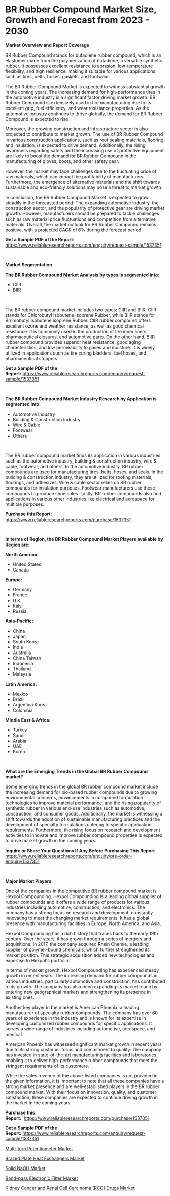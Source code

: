 <p><h1>BR Rubber Compound Market Size, Growth and Forecast from 2023 - 2030</h1></p><p><strong>Market Overview and Report Coverage</strong></p>
<p><p>BR Rubber Compound stands for butadiene rubber compound, which is an elastomer made from the polymerization of butadiene, a versatile synthetic rubber. It possesses excellent resistance to abrasion, low-temperature flexibility, and high resilience, making it suitable for various applications such as tires, belts, hoses, gaskets, and footwear.</p><p>The BR Rubber Compound Market is expected to witness substantial growth in the coming years. The increasing demand for high-performance tires in the automotive industry is a significant factor driving market growth. BR Rubber Compound is extensively used in tire manufacturing due to its excellent grip, fuel efficiency, and wear resistance properties. As the automotive industry continues to thrive globally, the demand for BR Rubber Compound is expected to rise.</p><p>Moreover, the growing construction and infrastructure sector is also projected to contribute to market growth. The use of BR Rubber Compound in various construction applications, such as roof sealing materials, flooring, and insulation, is expected to drive demand. Additionally, the rising awareness regarding safety and the increasing use of protective equipment are likely to boost the demand for BR Rubber Compound in the manufacturing of gloves, boots, and other safety gear.</p><p>However, the market may face challenges due to the fluctuating price of raw materials, which can impact the profitability of manufacturers. Furthermore, the emergence of alternative materials and the shift towards sustainable and eco-friendly solutions may pose a threat to market growth.</p><p>In conclusion, the BR Rubber Compound Market is expected to grow steadily in the forecasted period. The expanding automotive industry, the construction sector, and the popularity of protective gear are driving market growth. However, manufacturers should be prepared to tackle challenges such as raw material price fluctuations and competition from alternative materials. Overall, the market outlook for BR Rubber Compound remains positive, with a projected CAGR of 6% during the forecast period.</p></p>
<p><strong>Get a Sample PDF of the Report:</strong> <a href="https://www.reliableresearchreports.com/enquiry/request-sample/1537351">https://www.reliableresearchreports.com/enquiry/request-sample/1537351</a></p>
<p>&nbsp;</p>
<p><strong>Market Segmentation</strong></p>
<p><strong>The BR Rubber Compound Market Analysis by types is segmented into:</strong></p>
<p><ul><li>CIIR</li><li>BIIR</li></ul></p>
<p>&nbsp;</p>
<p><p>The BR rubber compound market includes two types: CIIR and BIIR. CIIR stands for Chlorobutyl Isobutene Isoprene Rubber, while BIIR stands for Bromobutyl Isobutene Isoprene Rubber. CIIR rubber compound offers excellent ozone and weather resistance, as well as good chemical resistance. It is commonly used in the production of tire inner liners, pharmaceutical closures, and automotive parts. On the other hand, BIIR rubber compound provides superior heat resistance, good aging characteristics, and low permeability to gases and moisture. It is widely utilized in applications such as tire curing bladders, fuel hoses, and pharmaceutical stoppers.</p></p>
<p><strong>Get a Sample PDF of the Report:</strong>&nbsp;<a href="https://www.reliableresearchreports.com/enquiry/request-sample/1537351">https://www.reliableresearchreports.com/enquiry/request-sample/1537351</a></p>
<p>&nbsp;</p>
<p><strong>The BR Rubber Compound Market Industry Research by Application is segmented into:</strong></p>
<p><ul><li>Automotive Industry</li><li>Building & Construction Industry</li><li>Wire & Cable</li><li>Footwear</li><li>Others</li></ul></p>
<p>&nbsp;</p>
<p><p>The BR rubber compound market finds its application in various industries such as the automotive industry, building & construction industry, wire & cable, footwear, and others. In the automotive industry, BR rubber compounds are used for manufacturing tires, belts, hoses, and seals. In the building & construction industry, they are utilized for roofing materials, floorings, and adhesives. Wire & cable sector relies on BR rubber compounds for insulation purposes. Footwear manufacturers use these compounds to produce shoe soles. Lastly, BR rubber compounds also find applications in various other industries like electrical and aerospace for multiple purposes.</p></p>
<p><strong>Purchase this Report:</strong>&nbsp; <a href="https://www.reliableresearchreports.com/purchase/1537351">https://www.reliableresearchreports.com/purchase/1537351</a></p>
<p>&nbsp;</p>
<p><strong>In terms of Region, the BR Rubber Compound Market Players available by Region are:</strong></p>
<p>
    <p> <strong> North America: </strong>
        <ul>
            <li>United States</li>
            <li>Canada</li>
        </ul>
        </p> 
    <p> <strong> Europe: </strong>
        <ul>
            <li>Germany</li>
            <li>France</li>
            <li>U.K.</li>
            <li>Italy</li>
            <li>Russia</li>
        </ul>
        </p> 
    <p> <strong> Asia-Pacific: </strong>
        <ul>
            <li>China</li>
            <li>Japan</li>
            <li>South Korea</li>
            <li>India</li>
            <li>Australia</li>
            <li>China Taiwan</li>
            <li>Indonesia</li>
            <li>Thailand</li>
            <li>Malaysia</li>
        </ul>
        </p> 
    <p> <strong> Latin America: </strong>
        <ul>
            <li>Mexico</li>
            <li>Brazil</li>
            <li>Argentina Korea</li>
            <li>Colombia</li>
        </ul>
        </p> 
    <p> <strong> Middle East & Africa: </strong>
        <ul>
            <li>Turkey</li>
            <li>Saudi</li>
            <li>Arabia</li>
            <li>UAE</li>
            <li>Korea</li>
        </ul>
    </p>
    </p>
<p>&nbsp;</p>
<p><strong>What are the Emerging Trends in the Global BR Rubber Compound market?</strong></p>
<p><p>Some emerging trends in the global BR rubber compound market include the increasing demand for bio-based rubber compounds due to growing environmental concerns, advancements in compound formulation technologies to improve material performance, and the rising popularity of synthetic rubber in various end-use industries such as automotive, construction, and consumer goods. Additionally, the market is witnessing a shift towards the adoption of sustainable manufacturing practices and the development of specialty formulations catering to specific application requirements. Furthermore, the rising focus on research and development activities to innovate and improve rubber compound properties is expected to drive market growth in the coming years.</p></p>
<p><strong>Inquire or Share Your Questions If Any Before Purchasing This Report</strong>- <a href="https://www.reliableresearchreports.com/enquiry/pre-order-enquiry/1537351">https://www.reliableresearchreports.com/enquiry/pre-order-enquiry/1537351</a></p>
<p>&nbsp;</p>
<p><strong>Major Market Players</strong></p>
<p><p>One of the companies in the competitive BR rubber compound market is Hexpol Compounding. Hexpol Compounding is a leading global supplier of rubber compounds and it offers a wide range of products for various industries including automotive, construction, and electronics. The company has a strong focus on research and development, constantly innovating to meet the changing market requirements. It has a global presence with manufacturing facilities in Europe, North America, and Asia.</p><p>Hexpol Compounding has a rich history that traces back to the early 19th century. Over the years, it has grown through a series of mergers and acquisitions. In 2017, the company acquired Rhein Chemie, a leading supplier of polymer-bound chemicals, which further strengthened its market position. This strategic acquisition added new technologies and expertise to Hexpol's portfolio.</p><p>In terms of market growth, Hexpol Compounding has experienced steady growth in recent years. The increasing demand for rubber compounds in various industries, particularly automotive and construction, has contributed to its growth. The company has also been expanding its market reach by entering new geographical markets and strengthening its presence in existing ones.</p><p>Another key player in the market is American Phoenix, a leading manufacturer of specialty rubber compounds. The company has over 60 years of experience in the industry and is known for its expertise in developing customized rubber compounds for specific applications. It serves a wide range of industries including automotive, aerospace, and medical.</p><p>American Phoenix has witnessed significant market growth in recent years due to its strong customer focus and commitment to quality. The company has invested in state-of-the-art manufacturing facilities and laboratories, enabling it to deliver high-performance rubber compounds that meet the stringent requirements of its customers.</p><p>While the sales revenue of the above-listed companies is not provided in the given information, it is important to note that all these companies have a strong market presence and are well-established players in the BR rubber compound market. With their focus on innovation, quality, and customer satisfaction, these companies are expected to continue driving growth in the market in the coming years.</p></p>
<p><strong>Purchase this Report:</strong>&nbsp;&nbsp;<a href="https://www.reliableresearchreports.com/purchase/1537351">https://www.reliableresearchreports.com/purchase/1537351</a></p>
<p></p>
<p><strong>Get a Sample PDF of the Report:</strong>&nbsp;<a href="https://www.reliableresearchreports.com/enquiry/request-sample/1537351">https://www.reliableresearchreports.com/enquiry/request-sample/1537351</a></p>
<p><p><a href="https://github.com/sofyaavrova/Market-Research-Report-List-1/blob/main/multi-turn-potentiometer-market.md">Multi-turn Potentiometer Market</a></p><p><a href="https://medium.com/@malliefeest1955/brazed-plate-heat-exchangers-market-size-growth-forecast-2023-2030-c5c7fc9b884c">Brazed Plate Heat Exchangers Market</a></p><p><a href="https://medium.com/@sheetal.reportprime/solid-naoh-market-size-growth-forecast-2023-2030-0e9b97305b7a">Solid NaOH Market</a></p><p><a href="https://github.com/merzlyukov93/Market-Research-Report-List-1/blob/main/band-pass-electronic-filter-market.md">Band-pass Electronic Filter Market</a></p><p><a href="https://www.linkedin.com/pulse/kidney-cancer-renal-cell-carcinoma-rcc-drugs-market-share/">Kidney Cancer and Renal Cell Carcinoma (RCC) Drugs Market</a></p></p>